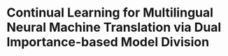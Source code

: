 # Continual Learning for Multilingual Neural Machine Translation via Dual Importance-based Model Division
